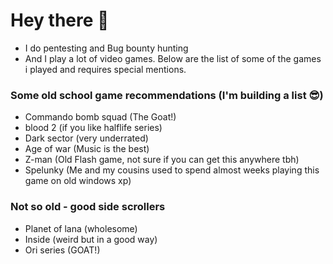 # Hey there 👋
- I do pentesting and Bug bounty hunting
- And I play a lot of video games. Below are the list of some of the games i played and requires special mentions. 
  
### Some old school game recommendations (I'm building a list 😎)

  - Commando bomb squad (The Goat!)
  - blood 2 (if you like halflife series)
  - Dark sector (very underrated)
  - Age of war (Music is the best)
  - Z-man (Old Flash game, not sure if you can get this anywhere tbh)
  - Spelunky (Me and my cousins used to spend almost weeks playing this game on old windows xp)

### Not so old - good side scrollers
  - Planet of lana (wholesome)
  - Inside (weird but in a good way)
  - Ori series (GOAT!)
